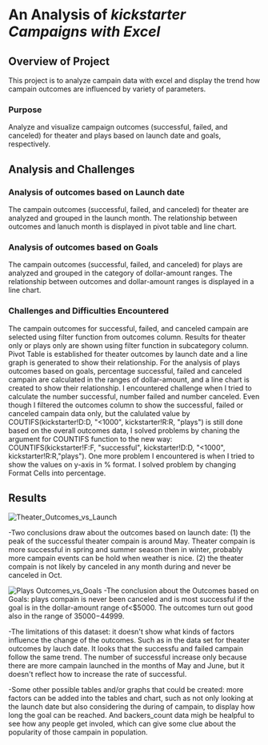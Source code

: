 # An Analysis of ***kickstarter Campaigns with Excel***
## **Overview of Project**
This project is to analyze campain data with excel and display the trend how campain outcomes are influenced by variety of parameters.  
### **Purpose**
Analyze and visualize campaign outcomes (successful, failed, and canceled) for theater and plays based on launch date and goals, respectively. 
## **Analysis and Challenges**
### **Analysis of outcomes based on Launch date**
The campain outcomes (successful, failed, and canceled) for theater are analyzed and grouped in the launch month. The relationship between outcomes and lanuch month is displayed in pivot table and line chart. 
### **Analysis of outcomes based on Goals**
The campain outcomes (successful, failed, and canceled) for plays are analyzed and grouped in the category of dollar-amount ranges. The relationship between outcomes and dollar-amount ranges is displayed in a line chart. 
### **Challenges and Difficulties Encountered**
The campain outcomes for successful, failed, and canceled campain are selected using filter function from outcomes column. Results for theater only or plays only are shown using filter function in subcategory column. Pivot Table is established for theater outcomes by launch date and a line graph is generated to show their relationship. For the analysis of plays outcomes based on goals, percentage successful, failed and canceled campain are calculated in the ranges of dollar-amount, and a line chart is created to show their relationship. I encountered challenge when I tried to calculate the number successful, number failed and number canceled. Even though I filtered the outcomes column to show the successful, failed or canceled campain data only, but the calulated value by COUTIFS(kickstarter!D:D, "<1000", kickstarter!R:R, "plays") is still done based on the overall outcomes data, I solved problems by chaning the argument for COUNTIFS function to the new way: COUNTIFS(kickstarter!F:F, "successful", kickstarter!D:D, "<1000", kickstarter!R:R,"plays"). One more problem I encountered is when I tried to show the values on y-axis in % format. I solved problem by changing Format Cells into percentage.
## **Results**
![Theater_Outcomes_vs_Launch](https://user-images.githubusercontent.com/90361056/133930925-99869bf1-5016-4f2a-8965-695a157440e8.png)

-Two conclusions draw about the outcomes based on launch date: (1) the peak of the successful theater compain is around May. Theater compain is more successful in spring and summer season then in winter, probably more campain events can be hold when weather is nice. (2) the theater compain is not likely by canceled in any month during and never be canceled in Oct.

![Plays Outcomes_vs_Goals](https://user-images.githubusercontent.com/90361056/133930958-aa1805de-0deb-40b8-97c9-b0c99bb08696.png)
-The conclusion about the Outcomes based on Goals: plays compain is never been canceled and is most successful if the goal is in the dollar-amount range of<$5000. The outcomes turn out good also in the range of $35000-$44999.

-The limitations of this dataset: it doesn't show what kinds of factors influence the change of the outcomes. Such as in the data set for theater outcomes by lauch date. It looks that the successfu and failed campain follow the same trend. The number of successful increase only because there are more campain launched in the months of May and June, but it doesn't reflect how to increase the rate of successful.

-Some other possible tables and/or graphs that could be created: more factors can be added into the tables and chart, such as not only looking at the launch date but also considering the during of campain, to display how long the goal can be reached. And backers_count data migh be healpful to see how any people get involed, which can give some clue about the popularity of those campain in population. 
